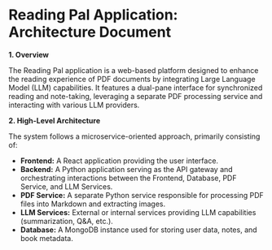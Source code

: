 # Reading Pal Application: Architecture Document

**1. Overview**

The Reading Pal application is a web-based platform designed to enhance the reading experience of PDF documents by integrating Large Language Model (LLM) capabilities. It features a dual-pane interface for synchronized reading and note-taking, leveraging a separate PDF processing service and interacting with various LLM providers.

**2. High-Level Architecture**

The system follows a microservice-oriented approach, primarily consisting of:

*   **Frontend:** A React application providing the user interface.
*   **Backend:** A Python application serving as the API gateway and orchestrating interactions between the Frontend, Database, PDF Service, and LLM Services.
*   **PDF Service:** A separate Python service responsible for processing PDF files into Markdown and extracting images.
*   **LLM Services:** External or internal services providing LLM capabilities (summarization, Q&A, etc.).
*   **Database:** A MongoDB instance used for storing user data, notes, and book metadata.

